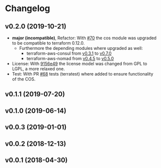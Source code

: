 # Changelog

## v0.2.0 (2019-10-21)

- **major (incompatible)**, Refactor: With [#70](https://github.com/MatthiasScholz/cos/issues/70) the cos module was upgraded to be compatible to terraform 0.12.0.
  - Furthermore the depending modules where upgraded as well:
    - terraform-aws-consul from [v0.3.1](https://github.com/hashicorp/terraform-aws-consul/tree/v0.3.1) to [v0.7.0](https://github.com/hashicorp/terraform-aws-consul/tree/v0.7.0)
    - terraform-aws-nomad from [v0.4.5](https://github.com/hashicorp/terraform-aws-nomad/tree/v0.4.5) to [v0.5.0](https://github.com/hashicorp/terraform-aws-nomad/tree/v0.5.0)
- License: With [9156e49](https://github.com/MatthiasScholz/cos/commit/9156e49f0eabbfc50100aeb778e6a776ba376b96) the license model was changed from GPL to LGPL, a more relaxed one.
- Test: With PR [#68](https://github.com/MatthiasScholz/cos/pull/68) tests (terratest) where added to ensure functionality of the COS.

## v0.1.1 (2019-07-20)

## v0.1.0 (2019-06-14)

## v0.0.3 (2019-01-01)

## v0.0.2 (2018-12-13)

## v0.0.1 (2018-04-30)
